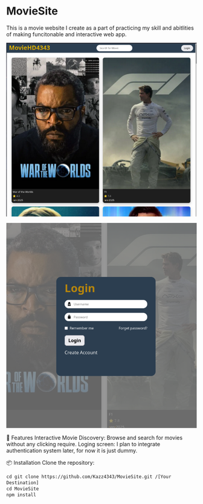 # MovieSite

This is a movie website I create as a part of practicing my skill and abitlities of making funcitonable and interactive web app.

![MovieSite Screenshot](./assets/screenshot1.png)

![MovieSite Screenshot](./assets/screenshot2.png)

🚀 Features
   Interactive Movie Discovery: Browse and search for movies without any clicking require.
   Loging screen: I plan to integrate authentication system later, for now it is just dummy.


   📦 Installation
      Clone the repository: 
```
cd git clone https://github.com/Kazz4343/MovieSite.git /[Your Destination]
cd MovieSite
npm install
```


